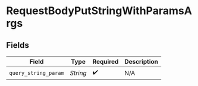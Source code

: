 # RequestBodyPutStringWithParamsArgs


## Fields

| Field                | Type                 | Required             | Description          |
| -------------------- | -------------------- | -------------------- | -------------------- |
| `query_string_param` | *String*             | :heavy_check_mark:   | N/A                  |